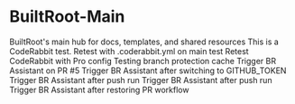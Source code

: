 # BuiltRoot-Main
BuiltRoot's main hub for docs, templates, and shared resources
This is a CodeRabbit test.
Retest with .coderabbit.yml on main
test
Retest CodeRabbit with Pro config
Testing branch protection cache
Trigger BR Assistant on PR #5
Trigger BR Assistant after switching to GITHUB_TOKEN
Trigger BR Assistant after push run
Trigger BR Assistant after push run
Trigger BR Assistant after restoring PR workflow
